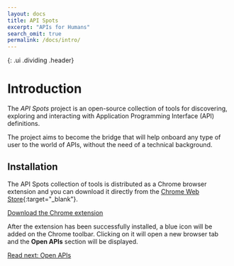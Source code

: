 ```yaml
---
layout: docs
title: API Spots
excerpt: "APIs for Humans"
search_omit: true
permalink: /docs/intro/
---
```

{: .ui .dividing .header}
# Introduction

The *API Spots* project is an open-source collection of tools for
discovering, exploring and interacting with Application Programming
Interface (API) definitions.

The project aims to become the bridge that will
help onboard any type of user to the world of APIs,
without the need of a technical background.

## Installation

The API Spots collection of tools is distributed as a Chrome browser extension and you
can download it directly from the [Chrome Web Store]({{site.extension.download-url}}){:target="_blank"}.

<a class="huge fluid ui button" href="{{site.extension.download-url}}" target="_blank"><i class="download icon"></i> Download the Chrome extension</a>

After the extension has been successfully installed, a blue icon will be added on the Chrome toolbar.
Clicking on it will open a new browser tab and the **Open APIs** section will be displayed.

<a class="ui large basic primary button fluid" href="/docs/openapis/">
  Read next: Open APIs
  <i class="right chevron icon"></i>
</a>
